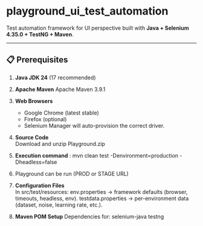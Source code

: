 # playground_ui_test_automation
Test automation framework for UI perspective built with **Java + Selenium 4.35.0 + TestNG + Maven**.

---

## 📋 Prerequisites

1. **Java JDK 24** (17 recommended)
   
2. **Apache Maven**
     Apache Maven 3.9.1

3. **Web Browsers**
    - Google Chrome (latest stable)
    - Firefox (optional)
    - Selenium Manager will auto-provision the correct driver.

4. **Source Code**  
     Download and unzip Playground.zip

5. **Execution command**  : mvn clean test -Denvironment=production -Dheadless=false

6. Playground can be run (PROD or STAGE URL)

7. **Configuration Files**  
   In src/test/resources:
   env.properties → framework defaults (browser, timeouts, headless, env).
   testdata.properties → per-environment data (dataset, noise, learning rate, etc.).

8. **Maven POM Setup**
   Dependencies for:
   selenium-java
   testng
